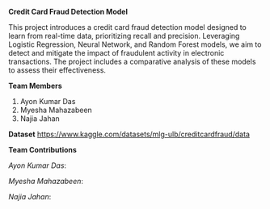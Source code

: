 **Credit Card Fraud Detection Model**

This project introduces a credit card fraud detection model designed to learn from real-time data, prioritizing recall and precision. Leveraging Logistic Regression, Neural Network, and Random Forest models, we aim to detect and mitigate the impact of fraudulent activity in electronic transactions. The project includes a comparative analysis of these models to assess their effectiveness.

**Team Members**
1. Ayon Kumar Das
2. Myesha Mahazabeen
3. Najia Jahan

**Dataset**
https://www.kaggle.com/datasets/mlg-ulb/creditcardfraud/data

**Team Contributions**

*Ayon Kumar Das*:

*Myesha Mahazabeen*:

*Najia Jahan*:

